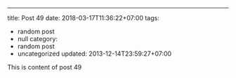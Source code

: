---
title: Post 49
date: 2018-03-17T11:36:22+07:00
tags:
  - random post
  - null
category:
  - random post
  - uncategorized
updated: 2013-12-14T23:59:27+07:00

This is content of post 49